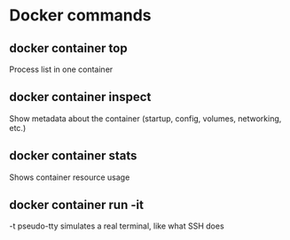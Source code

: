 # Docker commands

## docker container top

Process list in one container

## docker container inspect

Show metadata about the container (startup, config, volumes, networking, etc.)

## docker container stats

Shows container resource usage

## docker container run -it

-t pseudo-tty
simulates a real terminal, like what SSH does
